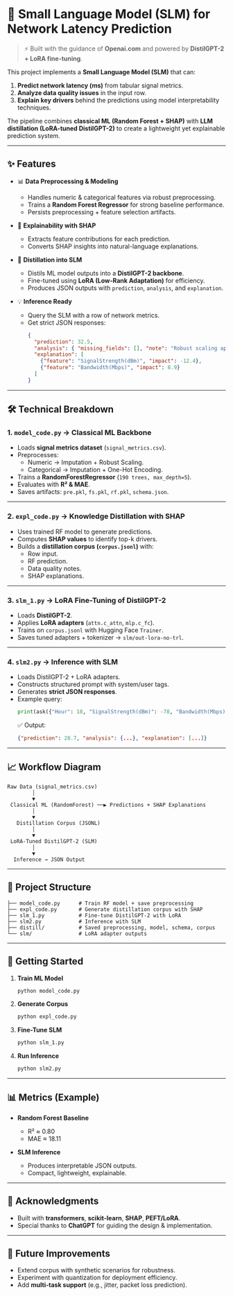 # 🚀 Small Language Model (SLM) for Network Latency Prediction  

> ⚡ Built with the guidance of **Openai.com** and powered by **DistilGPT-2 + LoRA fine-tuning**.  

This project implements a **Small Language Model (SLM)** that can:  
1. **Predict network latency (ms)** from tabular signal metrics.  
2. **Analyze data quality issues** in the input row.  
3. **Explain key drivers** behind the predictions using model interpretability techniques.  

The pipeline combines **classical ML (Random Forest + SHAP)** with **LLM distillation (LoRA-tuned DistilGPT-2)** to create a lightweight yet explainable prediction system.  

---

## ✨ Features

- 📊 **Data Preprocessing & Modeling**  
  - Handles numeric & categorical features via robust preprocessing.  
  - Trains a **Random Forest Regressor** for strong baseline performance.  
  - Persists preprocessing + feature selection artifacts.  

- 🔎 **Explainability with SHAP**  
  - Extracts feature contributions for each prediction.  
  - Converts SHAP insights into natural-language explanations.  

- 🧠 **Distillation into SLM**  
  - Distils ML model outputs into a **DistilGPT-2 backbone**.  
  - Fine-tuned using **LoRA (Low-Rank Adaptation)** for efficiency.  
  - Produces JSON outputs with `prediction`, `analysis`, and `explanation`.  

- 💡 **Inference Ready**  
  - Query the SLM with a row of network metrics.  
  - Get strict JSON responses:  
    ```json
    {
      "prediction": 32.5,
      "analysis": { "missing_fields": [], "note": "Robust scaling applied" },
      "explanation": [
        {"feature": "SignalStrength(dBm)", "impact": -12.4},
        {"feature": "Bandwidth(Mbps)", "impact": 8.9}
      ]
    }
    ```

---

## 🛠️ Technical Breakdown

### 1. `model_code.py` → **Classical ML Backbone**  
- Loads **signal metrics dataset** (`signal_metrics.csv`).  
- Preprocesses:
  - Numeric → Imputation + Robust Scaling.  
  - Categorical → Imputation + One-Hot Encoding.  
- Trains a **RandomForestRegressor** (`190 trees, max_depth=5`).  
- Evaluates with **R² & MAE**.  
- Saves artifacts: `pre.pkl`, `fs.pkl`, `rf.pkl`, `schema.json`.  

---

### 2. `expl_code.py` → **Knowledge Distillation with SHAP**  
- Uses trained RF model to generate predictions.  
- Computes **SHAP values** to identify top-k drivers.  
- Builds a **distillation corpus (`corpus.jsonl`)** with:  
  - Row input.  
  - RF prediction.  
  - Data quality notes.  
  - SHAP explanations.  

---

### 3. `slm_1.py` → **LoRA Fine-Tuning of DistilGPT-2**  
- Loads **DistilGPT-2**.  
- Applies **LoRA adapters** (`attn.c_attn`, `mlp.c_fc`).  
- Trains on `corpus.jsonl` with Hugging Face `Trainer`.  
- Saves tuned adapters + tokenizer → `slm/out-lora-no-trl`.  

---

### 4. `slm2.py` → **Inference with SLM**  
- Loads DistilGPT-2 + LoRA adapters.  
- Constructs structured prompt with system/user tags.  
- Generates **strict JSON responses**.  
- Example query:  
  ```python
  print(ask({"Hour": 18, "SignalStrength(dBm)": -78, "Bandwidth(Mbps)": 35.0, "Protocol": "5G"}))
  ```
  ✅ Output:  
  ```json
  {"prediction": 28.7, "analysis": {...}, "explanation": [...]}
  ```

---

## 📈 Workflow Diagram

```
Raw Data (signal_metrics.csv)
        │
        ▼
 Classical ML (RandomForest) ──▶ Predictions + SHAP Explanations
        │
        ▼
   Distillation Corpus (JSONL)
        │
        ▼
 LoRA-Tuned DistilGPT-2 (SLM)
        │
        ▼
  Inference → JSON Output
```

---

## 📂 Project Structure

```
├── model_code.py      # Train RF model + save preprocessing
├── expl_code.py       # Generate distillation corpus with SHAP
├── slm_1.py           # Fine-tune DistilGPT-2 with LoRA
├── slm2.py            # Inference with SLM
├── distill/           # Saved preprocessing, model, schema, corpus
└── slm/               # LoRA adapter outputs
```

---

## 🚀 Getting Started

1. **Train ML Model**  
   ```bash
   python model_code.py
   ```

2. **Generate Corpus**  
   ```bash
   python expl_code.py
   ```

3. **Fine-Tune SLM**  
   ```bash
   python slm_1.py
   ```

4. **Run Inference**  
   ```bash
   python slm2.py
   ```

---

## 📊 Metrics (Example)

- **Random Forest Baseline**  
  - R² ≈ 0.80
  - MAE ≈ 18.11 

- **SLM Inference**  
  - Produces interpretable JSON outputs.  
  - Compact, lightweight, explainable.  

---

## 🤝 Acknowledgments

- Built with **transformers**, **scikit-learn**, **SHAP**, **PEFT/LoRA**.  
- Special thanks to **ChatGPT** for guiding the design & implementation.  

---

## 🔮 Future Improvements

- Extend corpus with synthetic scenarios for robustness.  
- Experiment with quantization for deployment efficiency.  
- Add **multi-task support** (e.g., jitter, packet loss prediction).  
